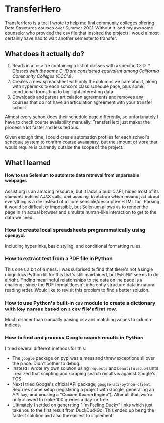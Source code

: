 # TransferHero

TransferHero is a tool I wrote to help me find community colleges offering Data Structures courses over Summer 2021.  Without it (and my awesome counselor who provided the csv file that inspired the project) I would almost certainly have had to wait another semester to transfer.

## What does it actually do?
1. Reads in a .csv file containing a list of classes with a specific C-ID. * *Classes with the same C-ID are considered equivalent among California Community Colleges (CCC's)*.
1. Creates a new spreadsheet with only the columns we care about, along with hyperlinks to each school's class schedule page, plus some conditional formatting to highlight interesting data
1. Downloads and parses articulation agreements and removes any courses that do not have an articulation agreement with your transfer school

Almost every school does their schedule page differently, so unfortunately I have to check course availability manually.  TransferHero just makes the process a lot faster and less tedious.

Given enough time, I could create automation profiles for each school's schedule system to confirm course availability, but the amount of work that would require is currently outside the scope of the project.  

## What I learned

#### How to use Selenium to automate data retrieval from unparsable webpages
Assist.org is an amazing resource, but it lacks a public API, hides most of its elements behind AJAX calls, and uses ng-bootstrap which means just about everything is a div instead of a more sensible/descriptive HTML tag.  Parsing it would be difficult or impossible, but Selenium allows us to render the page in an actual browser and simulate human-like interaction to get to the data we need.

### How to create local spreadsheets programmatically using `openpyxl`
Including hyperlinks, basic styling, and conditional formatting rules.

### How to extract text from a PDF file in Python
This one's a bit of a mess.  I was surprised to find that there's not a single ubiquitous Python lib for this that's still maintained, but `PyMuPDF` seems to do alright.  Finding meaningful relationships to the data on the page is a challenge since the PDF format doesn't inherently structure data in natural reading order.  Would like to revisit this problem to find a better solution.

### How to use Python's built-in `csv` module to create a dictionary with key names based on a csv file's first row.
Much cleaner than manually parsing csv and matching values to column indices.

### How to find and process Google search results in Python
I tried several different methods for this:

- The `google` package on pypi was a mess and threw exceptions all over the place.  Didn't bother to debug.
- Instead I wrote my own solution using `requests` and `beautifulsoup4` until I realized that scripting and scraping search results is against Google's TOS
- Next I tried Google's official API package, `google-api-python-client`.  Requires some setup (registering a project with Google, generating an API key, and creating a "Custom Search Engine"). After all that, we're only allowed to make 100 queries a day for free.
- Ultimately I settled on generating "I'm Feeling Ducky" links which just take you to the first result from DuckDuckGo.  This ended up being the fastest solution and also the easiest to implement.
